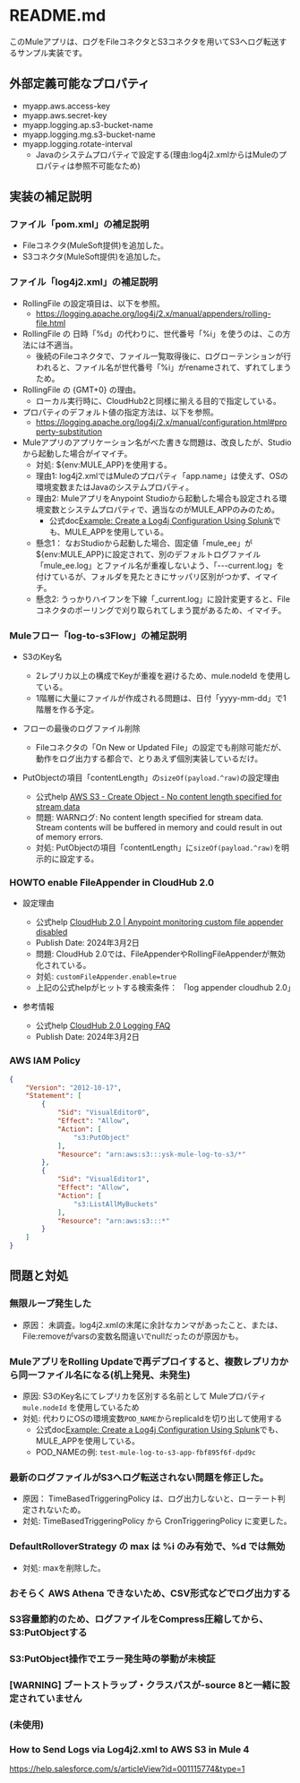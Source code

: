 # README.md

このMuleアプリは、ログをFileコネクタとS3コネクタを用いてS3へログ転送するサンプル実装です。

## 外部定義可能なプロパティ

* myapp.aws.access-key
* myapp.aws.secret-key
* myapp.logging.ap.s3-bucket-name
* myapp.logging.mg.s3-bucket-name
* myapp.logging.rotate-interval
  * Javaのシステムプロパティで設定する(理由:log4j2.xmlからはMuleのプロパティは参照不可能なため)

## 実装の補足説明

### ファイル「pom.xml」の補足説明

* Fileコネクタ(MuleSoft提供)を追加した。
* S3コネクタ(MuleSoft提供)を追加した。

### ファイル「log4j2.xml」の補足説明

* RollingFile の設定項目は、以下を参照。
  * https://logging.apache.org/log4j/2.x/manual/appenders/rolling-file.html
* RollingFile の 日時「%d」の代わりに、世代番号「%i」を使うのは、この方法には不適当。
  * 後続のFileコネクタで、ファイル一覧取得後に、ログローテンションが行われると、ファイル名が世代番号「%i」がrenameされて、ずれてしまうため。
* RollingFile の {GMT+0} の理由。
  * ローカル実行時に、CloudHub2と同様に揃える目的で指定している。
* プロパティのデフォルト値の指定方法は、以下を参照。
  * https://logging.apache.org/log4j/2.x/manual/configuration.html#property-substitution
* Muleアプリのアプリケーション名がべた書きな問題は、改良したが、Studioから起動した場合がイマイチ。
  * 対処: ${env:MULE_APP}を使用する。
  * 理由1: log4j2.xmlではMuleのプロパティ「app.name」は使えず、OSの環境変数またはJavaのシステムプロパティ。
  * 理由2: MuleアプリをAnypoint Studioから起動した場合も設定される環境変数とシステムプロパティで、適当なのがMULE_APPのみのため。
    * 公式doc[Example: Create a Log4j Configuration Using Splunk](https://docs.mulesoft.com/cloudhub-2/ch2-integrate-log-system#example-create-a-log4j-configuration-using-splunk)でも、MULE_APPを使用している。
  * 懸念1： なおStudioから起動した場合、固定値「mule_ee」が${env:MULE_APP}に設定されて、別のデフォルトログファイル「mule_ee.log」とファイル名が重複しないよう、「---current.log」を付けているが、フォルダを見たときにサッパリ区別がつかず、イマイチ。
  * 懸念2: うっかりハイフンを下線「_current.log」に設計変更すると、Fileコネクタのポーリングで刈り取られてしまう罠があるため、イマイチ。
    
### Muleフロー「log-to-s3Flow」の補足説明
 
* S3のKey名
  * 2レプリカ以上の構成でKeyが重複を避けるため、mule.nodeId を使用している。
  * 1階層に大量にファイルが作成される問題は、日付「yyyy-mm-dd」で1階層を作る予定。
* フローの最後のログファイル削除
  * Fileコネクタの「On New or Updated File」の設定でも削除可能だが、動作をログ出力する都合で、とりあえず個別実装しているだけ。

* PutObjectの項目「contentLength」の`sizeOf(payload.^raw)`の設定理由
  * 公式help [AWS S3 - Create Object - No content length specified for stream data](https://help.salesforce.com/s/articleView?id=001120872&type=1)
  * 問題: WARNログ: No content length specified for stream data.  Stream contents will be buffered in memory and could result in out of memory errors.
  * 対処:  PutObjectの項目「contentLength」に`sizeOf(payload.^raw)`を明示的に設定する。
    
### HOWTO enable FileAppender in CloudHub 2.0

* 設定理由
  * 公式help [CloudHub 2.0 | Anypoint monitoring custom file appender disabled](https://help.salesforce.com/s/articleView?id=001119412&type=1)
  * Publish Date: 2024年3月2日
  * 問題: CloudHub 2.0では、FileAppenderやRollingFileAppenderが無効化されている。
  * 対処: `customFileAppender.enable=true`
  * 上記の公式helpがヒットする検索条件： 「log appender cloudhub 2.0」

* 参考情報
  * 公式help [CloudHub 2.0 Logging FAQ](https://help.salesforce.com/s/articleView?id=001119527&type=1)
  * Publish Date: 2024年3月2日

### AWS IAM Policy
```json
{
    "Version": "2012-10-17",
    "Statement": [
        {
            "Sid": "VisualEditor0",
            "Effect": "Allow",
            "Action": [
                "s3:PutObject"
            ],
            "Resource": "arn:aws:s3:::ysk-mule-log-to-s3/*"
        },
        {
            "Sid": "VisualEditor1",
            "Effect": "Allow",
            "Action": [
                "s3:ListAllMyBuckets"
            ],
            "Resource": "arn:aws:s3:::*"
        }
    ]
}
```

## 問題と対処

### 無限ループ発生した
* 原因： 未調査。log4j2.xmlの末尾に余計なカンマがあったこと、または、File:removeがvarsの変数名間違いでnullだったのが原因かも。

### MuleアプリをRolling Updateで再デプロイすると、複数レプリカから同一ファイル名になる(机上発見、未発生)
* 原因: S3のKey名にてレプリカを区別する名前として Muleプロパティ`mule.nodeId` を使用しているため
* 対処: 代わりにOSの環境変数`POD_NAME`からreplicaIdを切り出して使用する
  * 公式doc[Example: Create a Log4j Configuration Using Splunk](https://docs.mulesoft.com/cloudhub-2/ch2-integrate-log-system#example-create-a-log4j-configuration-using-splunk)でも、MULE_APPを使用している。
  * POD_NAMEの例: `test-mule-log-to-s3-app-fbf895f6f-dpd9c`

### 最新のログファイルがS3へログ転送されない問題を修正した。
* 原因： TimeBasedTriggeringPolicy は、ログ出力しないと、ローテート判定されないため。
* 対処: TimeBasedTriggeringPolicy から CronTriggeringPolicy に変更した。

### DefaultRolloverStrategy の max は %i のみ有効で、%d では無効
* 対処: maxを削除した。

### おそらく AWS Athena できないため、CSV形式などでログ出力する
### S3容量節約のため、ログファイルをCompress圧縮してから、S3:PutObjectする
### S3:PutObject操作でエラー発生時の挙動が未検証
### [WARNING] ブートストラップ・クラスパスが-source 8と一緒に設定されていません

### (未使用) 
### How to Send Logs via Log4j2.xml to AWS S3 in Mule 4
https://help.salesforce.com/s/articleView?id=001115774&type=1

